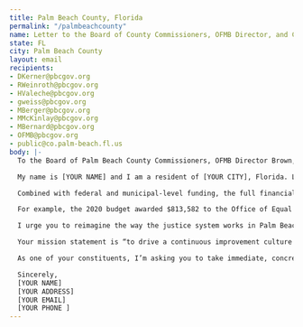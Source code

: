 ```yaml
---
title: Palm Beach County, Florida
permalink: "/palmbeachcounty"
name: Letter to the Board of County Commissioners, OFMB Director, and County Administrator
state: FL
city: Palm Beach County
layout: email
recipients:
- DKerner@pbcgov.org
- RWeinroth@pbcgov.org
- HValeche@pbcgov.org
- gweiss@pbcgov.org
- MBerger@pbcgov.org
- MMcKinlay@pbcgov.org
- MBernard@pbcgov.org
- OFMB@pbcgov.org
- public@co.palm-beach.fl.us
body: |-
  To the Board of Palm Beach County Commissioners, OFMB Director Brown, and County Administrator Baker,

  My name is [YOUR NAME] and I am a resident of [YOUR CITY], Florida. Last May, Palm Beach County Sheriff Ric Bradshaw requested a 6% hike in funding for his department, proposing an annual budget of $703 million for 2020 with $75 million set aside for replacing vehicles in the next five years. According to the Palm Beach County Fiscal Year 2020 Budget, the Sheriff’s Office was appropriated more than $725.8 million—an 8% increase from 2019.

  Combined with federal and municipal-level funding, the full financial cost of policing in our area dramatically dwarfs support for resources that would enrich and protect Florida communities: youth programs, food security, mental health and wellness, free public transport, affordable housing, universal childcare, substance abuse prevention and treatment, and more.

  For example, the 2020 budget awarded $813,582 to the Office of Equal Opportunity, which has a staff of 12 working on disability access, equal employment, and fair housing. The Criminal Justice Commission received just $750,417 from the county to support 11 staff members working to reduce pretrial detentions, incarceration rates, and racial disparities. Speaking of disparities, the Sheriff’s Office averaged more than twice the amount of funding for each of its 4,289 positions.

  I urge you to reimagine the way the justice system works in Palm Beach County. This means investing in our community’s long-term health and prosperity and, in doing so, decreasing the demand for such an expensive police force in the first place. Until Palm Beach County does this, we are failing to serve communities of color and actively upholding a system of white supremacy.

  Your mission statement is “to drive a continuous improvement culture of excellence that achieves a measurably high level of public satisfaction” in Palm Beach County. For such satisfaction to be achieved, you should adopt a budget that prioritizes community well-being through education, health care, and social services while redirecting funding away from police and incarceration.

  As one of your constituents, I’m asking you to take immediate, concrete action on this issue. I will be sure to tell my friends, family, and neighbors about your response.

  Sincerely,
  [YOUR NAME]
  [YOUR ADDRESS]
  [YOUR EMAIL]
  [YOUR PHONE ]
---
```


